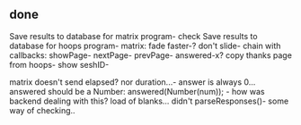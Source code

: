 

## done

Save results to database for matrix program- check
Save results to database for hoops program-
matrix: fade faster-? don't slide- chain with callbacks: showPage- nextPage- prevPage- answered-x?
copy thanks page from hoops-
show seshID-

matrix doesn't send elapsed? nor duration...-
answer is always 0...    answered should be a Number: answered(Number(num)); -
how was backend dealing with this? load of blanks... didn't parseResponses()-
some way of checking..
